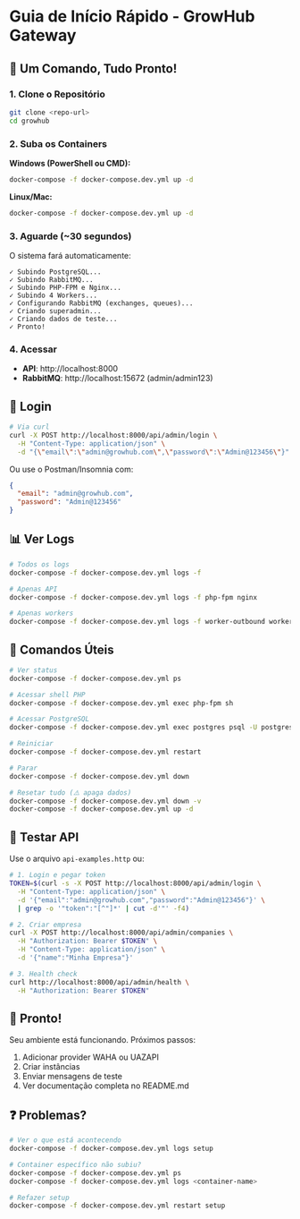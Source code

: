 # Guia de Início Rápido - GrowHub Gateway

## 🎯 Um Comando, Tudo Pronto!

### 1. Clone o Repositório

```bash
git clone <repo-url>
cd growhub
```

### 2. Suba os Containers

**Windows (PowerShell ou CMD):**
```bash
docker-compose -f docker-compose.dev.yml up -d
```

**Linux/Mac:**
```bash
docker-compose -f docker-compose.dev.yml up -d
```

### 3. Aguarde (~30 segundos)

O sistema fará automaticamente:

```
✓ Subindo PostgreSQL...
✓ Subindo RabbitMQ...
✓ Subindo PHP-FPM e Nginx...
✓ Subindo 4 Workers...
✓ Configurando RabbitMQ (exchanges, queues)...
✓ Criando superadmin...
✓ Criando dados de teste...
✓ Pronto!
```

### 4. Acessar

- **API**: http://localhost:8000
- **RabbitMQ**: http://localhost:15672 (admin/admin123)

## 🔐 Login

```bash
# Via curl
curl -X POST http://localhost:8000/api/admin/login \
  -H "Content-Type: application/json" \
  -d "{\"email\":\"admin@growhub.com\",\"password\":\"Admin@123456\"}"
```

Ou use o Postman/Insomnia com:
```json
{
  "email": "admin@growhub.com",
  "password": "Admin@123456"
}
```

## 📊 Ver Logs

```bash
# Todos os logs
docker-compose -f docker-compose.dev.yml logs -f

# Apenas API
docker-compose -f docker-compose.dev.yml logs -f php-fpm nginx

# Apenas workers
docker-compose -f docker-compose.dev.yml logs -f worker-outbound worker-inbound
```

## 🔧 Comandos Úteis

```bash
# Ver status
docker-compose -f docker-compose.dev.yml ps

# Acessar shell PHP
docker-compose -f docker-compose.dev.yml exec php-fpm sh

# Acessar PostgreSQL
docker-compose -f docker-compose.dev.yml exec postgres psql -U postgres -d growhub_gateway

# Reiniciar
docker-compose -f docker-compose.dev.yml restart

# Parar
docker-compose -f docker-compose.dev.yml down

# Resetar tudo (⚠️ apaga dados)
docker-compose -f docker-compose.dev.yml down -v
docker-compose -f docker-compose.dev.yml up -d
```

## 📝 Testar API

Use o arquivo `api-examples.http` ou:

```bash
# 1. Login e pegar token
TOKEN=$(curl -s -X POST http://localhost:8000/api/admin/login \
  -H "Content-Type: application/json" \
  -d '{"email":"admin@growhub.com","password":"Admin@123456"}' \
  | grep -o '"token":"[^"]*' | cut -d'"' -f4)

# 2. Criar empresa
curl -X POST http://localhost:8000/api/admin/companies \
  -H "Authorization: Bearer $TOKEN" \
  -H "Content-Type: application/json" \
  -d '{"name":"Minha Empresa"}'

# 3. Health check
curl http://localhost:8000/api/admin/health \
  -H "Authorization: Bearer $TOKEN"
```

## 🎉 Pronto!

Seu ambiente está funcionando. Próximos passos:

1. Adicionar provider WAHA ou UAZAPI
2. Criar instâncias
3. Enviar mensagens de teste
4. Ver documentação completa no README.md

## ❓ Problemas?

```bash
# Ver o que está acontecendo
docker-compose -f docker-compose.dev.yml logs setup

# Container específico não subiu?
docker-compose -f docker-compose.dev.yml ps
docker-compose -f docker-compose.dev.yml logs <container-name>

# Refazer setup
docker-compose -f docker-compose.dev.yml restart setup
```
